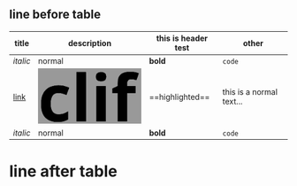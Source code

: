 
## line before table
| title | description | this is header test | other
| --- | --- | --- | --- |
| _italic_ | normal | __bold__ | `code` |
| [link](http://link.com) | ![image](clif.png) |  ==highlighted== | this is a normal text... |
| _italic_ | normal | __bold__ | `code` |
# line after table
